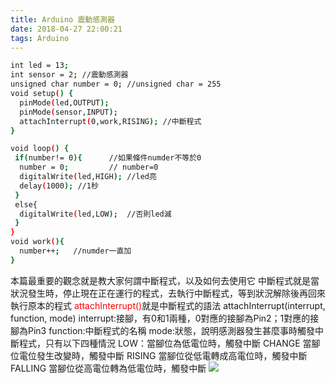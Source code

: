 ```yaml
---
title: Arduino 震動感測器
date: 2018-04-27 22:00:21
tags: Arduino
---
```


```bash
int led = 13;
int sensor = 2; //震動感測器
unsigned char number = 0; //unsigned char = 255
void setup() {
  pinMode(led,OUTPUT);
  pinMode(sensor,INPUT);
  attachInterrupt(0,work,RISING); //中斷程式
}

void loop() {
 if(number!= 0){      //如果條件numder不等於0
  number = 0;         // number=0
  digitalWrite(led,HIGH); //led亮
  delay(1000); //1秒
 }
 else{
  digitalWrite(led,LOW);  //否則led滅
 }
}
void work(){
  number++;   //numder一直加
}
```

本篇最重要的觀念就是教大家何謂中斷程式，以及如何去使用它
中斷程式就是當狀況發生時，停止現在正在運行的程式，去執行中斷程式，等到狀況解除後再回來執行原本的程式
<font color="#FF0000">attachInterrupt()</font>就是中斷程式的語法
attachInterrupt(interrupt, function, mode)
interrupt:接腳，有0和1兩種，0對應的接腳為Pin2；1對應的接腳為Pin3
function:中斷程式的名稱
mode:狀態，說明感測器發生甚麼事時觸發中斷程式，只有以下四種情況
    LOW：當腳位為低電位時，觸發中斷
    CHANGE 當腳位電位發生改變時，觸發中斷
    RISING 當腳位從低電轉成高電位時，觸發中斷
    FALLING 當腳位從高電位轉為低電位時，觸發中斷
<img src="https://sites.google.com/a/jbps.ttct.edu.tw/zhi-ben-guo-xiaoarduino-yan-xi/_/rsrc/1459913936278/di-shi-san-ke-qing-xie-kai-guan-led-deng-pao/Ardulno%20SW-520D%20720.jpg?height=356&width=400">


<blockquote class="imgur-embed-pub" lang="en" data-id="KoucSI5"><a href="//imgur.com/KoucSI5"></a></blockquote><script async src="//s.imgur.com/min/embed.js" charset="utf-8"></script>